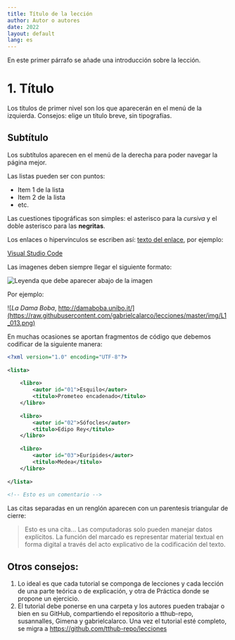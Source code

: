 ```yaml
---
title: Título de la lección
author: Autor o autores
date: 2022
layout: default
lang: es
---
```

 
En este primer párrafo se añade una introducción sobre la lección.

# 1. Título

Los títulos de primer nivel son los que aparecerán en el menú de la izquierda. Consejos: elige un título breve, sin tipografías. 

## Subtítulo 

Los subtítulos aparecen en el menú de la derecha para poder navegar la página mejor. 

Las listas pueden ser con puntos: 

* Item 1 de la lista 
* Item 2 de la lista
* etc. 

Las cuestiones tipográficas son simples: el asterisco para la *cursiva* y el doble asterisco para las **negritas**. 

Los enlaces o hipervínculos se escriben así: [texto del enlace](URL_al_enlace), por ejemplo: 

[Visual Studio Code](https://code.visualstudio.com/)

Las imagenes deben siempre llegar el siguiente formato: 

![Leyenda que debe aparecer abajo de la imagen](URL)

Por ejemplo:

![*La Dama Boba*, http://damaboba.unibo.it/](https://raw.githubusercontent.com/gabrielcalarco/lecciones/master/img/L1_013.png)

En muchas ocasiones se aportan fragmentos de código que debemos codificar de la siguiente manera: 

```xml
<?xml version="1.0" encoding="UTF-8"?>
 
<lista>
   
    <libro>
        <autor id="01">Esquilo</autor>
        <titulo>Prometeo encadenado</titulo>
    </libro>
 
    <libro>
        <autor id="02">Sófocles</autor>
        <titulo>Edipo Rey</titulo>
    </libro>
   
    <libro>
        <autor id="03">Eurípides</autor>
        <titulo>Medea</titulo>
    </libro>
 
</lista>
 
<!-- Esto es un comentario -->
```
Las citas separadas en un renglón aparecen con un parentesis triangular de cierre: 

> Esto es una cita... Las computadoras solo pueden manejar datos explícitos. La función del marcado es representar material textual en forma digital a través del acto explicativo de la codificación del texto.

## Otros consejos: 

1. Lo ideal es que cada tutorial se componga de lecciones y cada lección de una parte teórica o de explicación, y otra de Práctica donde se propone un ejercicio. 
2. El tutorial debe ponerse en una carpeta y los autores pueden trabajar o bien en su GitHub, compartiendo el repositorio a tthub-repo, susannalles, Gimena y gabrielcalarco. Una vez el tutorial esté completo, se migra a <https://github.com/tthub-repo/lecciones> 

